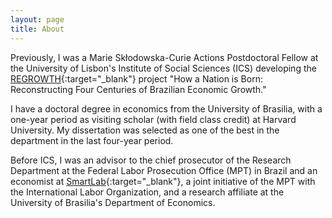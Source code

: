 ```yaml
---
layout: page
title: About
---
```


Previously, I was a Marie Skłodowska-Curie Actions Postdoctoral Fellow at the University of Lisbon's Institute of Social Sciences (ICS) developing the [REGROWTH](https://cordis.europa.eu/project/id/101031282){:target="_blank"} project "How a Nation is Born: Reconstructing Four Centuries of Brazilian Economic Growth."

I have a doctoral degree in economics from the University of Brasilia, with a one-year period as visiting scholar (with field class credit) at Harvard University. My dissertation was selected as one of the best in the department in the last four-year period.

Before ICS, I was an advisor to the chief prosecutor of the Research Department at the Federal Labor Prosecution Office (MPT) in Brazil and an economist at [SmartLab](https://smartlabbr.org/){:target="_blank"}, a joint initiative of the MPT with the International Labor Organization, and a research affiliate at the University of Brasilia's Department of Economics.